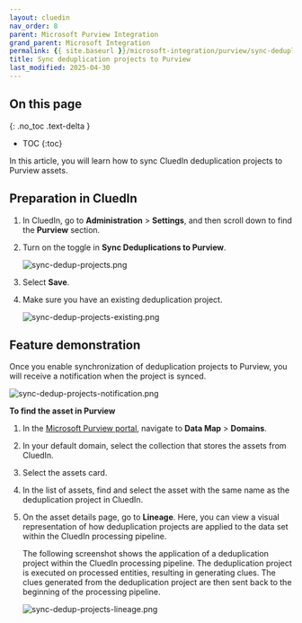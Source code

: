 ```yaml
---
layout: cluedin
nav_order: 8
parent: Microsoft Purview Integration
grand_parent: Microsoft Integration
permalink: {{ site.baseurl }}/microsoft-integration/purview/sync-deduplication-projects-to-purview
title: Sync deduplication projects to Purview
last_modified: 2025-04-30
---
```

## On this page
{: .no_toc .text-delta }
- TOC
{:toc}

In this article, you will learn how to sync CluedIn deduplication projects to Purview assets.

## Preparation in CluedIn

1. In CluedIn, go to **Administration** > **Settings**, and then scroll down to find the **Purview** section.
    
1. Turn on the toggle in **Sync Deduplications to Purview**.

    ![sync-dedup-projects.png](../../assets/images/microsoft-integration/purview/sync-dedup-projects.png)

1. Select **Save**.

1. Make sure you have an existing deduplication project.

    ![sync-dedup-projects-existing.png](../../assets/images/microsoft-integration/purview/sync-dedup-projects-existing.png)

## Feature demonstration

Once you enable synchronization of deduplication projects to Purview, you will receive a notification when the project is synced.

![sync-dedup-projects-notification.png](../../assets/images/microsoft-integration/purview/sync-dedup-projects-notification.png)

**To find the asset in Purview**

1. In the [Microsoft Purview portal](https://purview.microsoft.com/), navigate to **Data Map** > **Domains**.

1. In your default domain, select the collection that stores the assets from CluedIn.

1. Select the assets card.

1. In the list of assets, find and select the asset with the same name as the deduplication project in CluedIn.

1. On the asset details page, go to **Lineage**. Here, you can view a visual representation of how deduplication projects are applied to the data set within the CluedIn processing pipeline.

    The following screenshot shows the application of a deduplication project within the CluedIn processing pipeline. The deduplication project is executed on processed entities, resulting in generating clues. The clues generated from the deduplication project are then sent back to the beginning of the processing pipeline.

    ![sync-dedup-projects-lineage.png](../../assets/images/microsoft-integration/purview/sync-dedup-projects-lineage.png)
